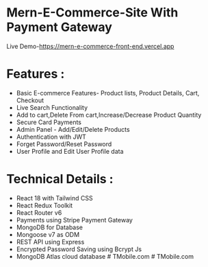 # Mern-E-Commerce-Site With Payment Gateway
Live Demo-https://mern-e-commerce-front-end.vercel.app

# Features :
- Basic E-commerce Features- Product lists, Product Details, Cart, Checkout
- Live Search Functionality
- Add to cart,Delete From cart,Increase/Decrease Product Quantity
- Secure Card Payments 
- Admin Panel - Add/Edit/Delete Products
- Authentication with JWT
- Forget Password/Reset Password
- User Profile and Edit User Profile data

 # Technical Details :
- React 18 with Tailwind CSS
- React Redux Toolkit 
- React Router v6
- Payments using Stripe Payment Gateway
- MongoDB for Database
- Mongoose v7 as ODM
- REST API using Express
- Encrypted Password Saving using Bcrypt Js
- MongoDB Atlas cloud database
#   T M o b i l e . c o m  
 #   T M o b i l e . c o m  
 
